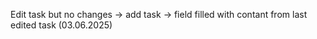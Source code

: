 Edit task but no changes -> add task -> field filled with contant from last edited task (03.06.2025)
